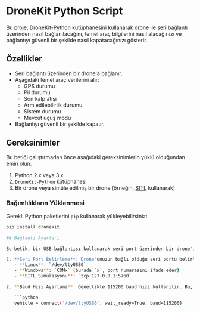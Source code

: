 # DroneKit Python Script

Bu proje, [DroneKit-Python](https://github.com/dronekit/dronekit-python) kütüphanesini kullanarak drone ile seri bağlantı üzerinden nasıl bağlanılacağını, temel araç bilgilerini nasıl alacağınızı ve bağlantıyı güvenli bir şekilde nasıl kapatacağınızı gösterir.

## Özellikler
- Seri bağlantı üzerinden bir drone'a bağlanır.
- Aşağıdaki temel araç verilerini alır:
  - GPS durumu
  - Pil durumu
  - Son kalp atışı
  - Arm edilebilirlik durumu
  - Sistem durumu
  - Mevcut uçuş modu
- Bağlantıyı güvenli bir şekilde kapatır.

## Gereksinimler

Bu betiği çalıştırmadan önce aşağıdaki gereksinimlerin yüklü olduğundan emin olun:

1. Python 2.x veya 3.x
2. `DroneKit-Python` kütüphanesi
3. Bir drone veya simüle edilmiş bir drone (örneğin, [SITL](https://dronekit-python.readthedocs.io/en/latest/develop/sitl.html) kullanarak)

### Bağımlılıkların Yüklenmesi

Gerekli Python paketlerini `pip` kullanarak yükleyebilirsiniz:

```bash
pip install dronekit

## Bağlantı Ayarları

Bu betik, bir USB bağlantısı kullanarak seri port üzerinden bir drone'a bağlanır. Bağlanmak için aşağıdaki adımları izleyin:

1. **Seri Port Belirleme**: Drone'unuzun bağlı olduğu seri portu belirleyin. Aşağıdaki örnekleri kullanarak uygun portu seçin:
   - **Linux**: `/dev/ttyUSB0`
   - **Windows**: `COMx` (burada `x`, port numarasını ifade eder)
   - **SITL Simülasyonu**: `tcp:127.0.0.1:5760`

2. **Baud Hızı Ayarlama**: Genellikle 115200 baud hızı kullanılır. Bu, bağlantı hızını belirler. Aşağıdaki kodda uygun port ve baud hızını belirtin:

   ```python
   vehicle = connect('/dev/ttyUSB0', wait_ready=True, baud=115200)

